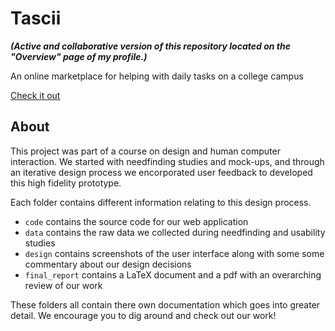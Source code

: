 # Tascii
***(Active and collaborative version of this repository located on the "Overview" page of my profile.)***

An online marketplace for helping with daily tasks on a college campus

[Check it out](https://calm-plateau-71093.herokuapp.com/)

## About

This project was part of a course on design and human computer interaction. We started with needfinding studies and mock-ups, and through an iterative design process we encorporated user feedback to developed this high fidelity prototype. 

Each folder contains different information relating to this design process. 
- `code` contains the source code for our web application
- `data` contains the raw data we collected during needfinding and usability studies
- `design` contains screenshots of the user interface along with some some commentary about our design decisions
- `final_report` contains a LaTeX document and a pdf with an overarching review of our work

These folders all contain there own documentation which goes into greater detail. We encourage you to dig around and check out our work!
